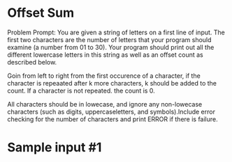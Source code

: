 # Offset Sum
Problem Prompt:   You are given a string of letters on a first line of input.
The first two characters are the number of letters that your program should examine (a number from 01 to 30). 
Your program should print out all the different lowercase letters in this string as well as an offset count as described below.

Goin from left to right from the first occurence of a character, if the character is repeaated after k more characters, k should be added to the count. If a character is not repeated. the count is 0.

All characters should be in lowecase, and ignore any non-lowecase characters (such as digits, uppercaseletters, and symbols).Include error checking for the number of characters and print ERROR if there is failure.

# Sample input #1
